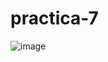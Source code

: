 # practica-7
![image](https://github.com/Eliseo-rodriguez-gamez/practica-7/assets/148777336/db7cfc73-8ca5-4379-a568-5aac2d8cc322)
